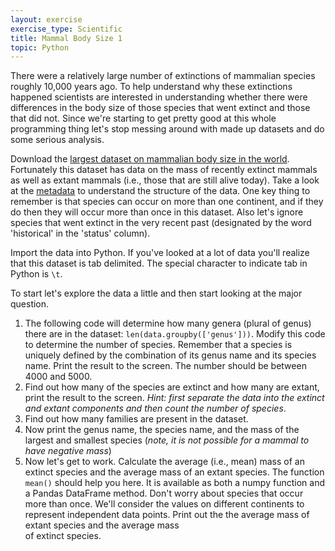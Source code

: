 ```yaml
---
layout: exercise
exercise_type: Scientific
title: Mammal Body Size 1
topic: Python
---
```


There were a relatively large number of extinctions of mammalian species
roughly 10,000 years ago. To help understand why these extinctions
happened scientists are interested in understanding whether there were
differences in the body size of those species that went extinct and
those that did not. Since we're starting to get pretty good at this
whole programming thing let's stop messing around with made up datasets
and do some serious analysis.

Download the
[largest dataset on mammalian body size in the world](http://www.esapubs.org/archive/ecol/E084/094/MOMv3.3.txt).
Fortunately this dataset has data on the mass of recently extinct mammals as
well as extant mammals (i.e., those that are still alive today). Take a look at
the [metadata](http://www.esapubs.org/archive/ecol/E084/094/metadata.htm) to
understand the structure of the data. One key thing to remember is that species
can occur on more than one continent, and if they do then they will occur more
than once in this dataset. Also let's ignore species that went extinct in the
very recent past (designated by the word 'historical' in the 'status' column).

Import the data into Python. If you've looked at a lot of data you'll realize
that this dataset is tab delimited. The special character to indicate tab in
Python is `\t`.

To start let's explore the data a little and then start looking at the major question.

1. The following code will determine how many genera (plural of genus) there are
   in the dataset: `len(data.groupby(['genus']))`. Modify this code to determine
   the number of species. Remember that a species is uniquely defined by the
   combination of its genus name and its species name. Print the result to
   the screen. The number should be between 4000 and 5000.
2. Find out how many of the species are extinct and how many are extant, print
   the result to the screen. *Hint: first separate the data into the extinct and
   extant components and then count the number of species*.
3. Find out how many families are present in the dataset.
4. Now print the genus name, the species name, and the mass of the largest and
   smallest species (*note, it is not possible for a mammal to have negative mass*)
5. Now let's get to work. Calculate the average (i.e., mean) mass of an extinct
   species and the average mass of an extant species. The function `mean()`
   should help you here. It is available as both a numpy function and a Pandas
   DataFrame method. Don't worry about species that occur more than once.  We'll
   consider the values on different continents to represent independent data
   points. Print out the the average mass of extant species and the average mass    
   of extinct species.
